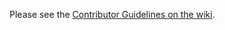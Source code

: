 Please see the [Contributor Guidelines on the wiki](https://github.com/dubxnet/DubXNet/wiki/Contributor-Guidelines).
